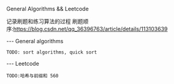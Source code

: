 General Algorithms && Leetcode

记录刷题和练习算法的过程
刷题顺序:https://blog.csdn.net/qq_36396763/article/details/113103639

--- General algorithms

    TODO: sort algorithms, quick sort


--- Leetcode

    TODO:哈希与前缀和 560